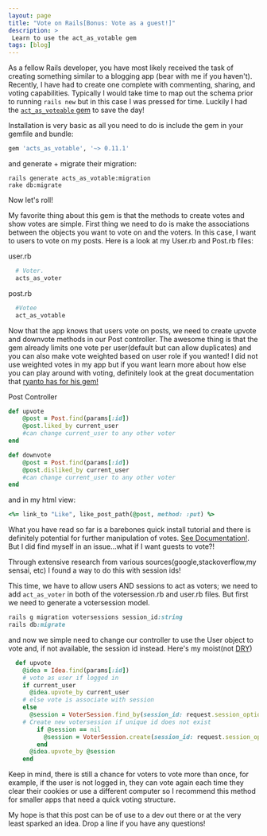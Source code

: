 ```yaml
---
layout: page
title: "Vote on Rails[Bonus: Vote as a guest!]"
description: >
 Learn to use the act_as_votable gem
tags: [blog]
---
```


As a fellow Rails developer, you have most likely received the task of creating something similar to a blogging app (bear with me if you haven't). Recently, I have had to create one complete with commenting, sharing, and voting capabilities. Typically I would take time to map out the schema prior to running `rails new` but in this case I was pressed for time. Luckily I had the [`act_as_voteable` gem](https://github.com/ryanto/acts_as_votable) to save the day!

Installation is very basic as all you need to do is include the gem in your gemfile and bundle:


```ruby
gem 'acts_as_votable', '~> 0.11.1'
```


and generate + migrate their migration:

```
rails generate acts_as_votable:migration
rake db:migrate
```


Now let's roll!


My favorite thing about this gem is that the methods to create votes and show votes are simple. First thing we need to do is make the associations between the objects you want to vote on and the voters. In this case, I want to users to vote on my posts. Here is a look at my User.rb and Post.rb files:

user.rb

~~~ruby
  # Voter.
  acts_as_voter
~~~

post.rb

```ruby
  #Votee
  act_as_votable
```


Now that the app knows that users vote on posts, we need to create upvote and downvote methods in our Post controller. The awesome thing is that the gem already limits one vote per user(default but can allow duplicates) and you can also make vote weighted based on user role if you wanted! I did not use weighted votes in my app but if you want learn more about how else you can play around with voting, definitely look at the great documentation that [ryanto has for his gem!](https://github.com/ryanto/acts_as_votable)


Post Controller

```ruby
def upvote
    @post = Post.find(params[:id])
    @post.liked_by current_user
    #can change current_user to any other voter
end

def downvote
    @post = Post.find(params[:id])
    @post.disliked_by current_user
    #can change current_user to any other voter
end
```

and in my html view:

```ruby
<%= link_to "Like", like_post_path(@post, method: :put) %>
```


What you have read so far is a barebones quick install tutorial and there is definitely potential for further manipulation of votes. [See Documentation!](https://github.com/ryanto/acts_as_votable). But I did find myself in an issue...what if I want guests to vote?!


Through extensive research from various sources(google,stackoverflow,my sensai, etc) I found a way to do this with session ids!

This time, we have to allow users AND sessions to act as voters; we need to add `act_as_voter` in both of the votersession.rb and user.rb files. But first we need to generate a votersession model.


```ruby
rails g migration votersessions session_id:string
rails db:migrate
```

and now we simple need to change our controller to use the User object to vote and, if not available, the session id instead. Here's my moist(not [DRY](http://wiki.c2.com/?DontRepeatYourself))

```ruby
  def upvote
    @idea = Idea.find(params[:id])
    # vote as user if logged in
    if current_user
      @idea.upvote_by current_user
    # else vote is associate with session
    else
      @session = VoterSession.find_by(session_id: request.session_options[:id])
    # Create new votersession if unique id does not exist
        if @session == nil
          @session = VoterSession.create(session_id: request.session_options[:id])
        end
      @idea.upvote_by @session
    end

```

Keep in mind, there is still a chance for voters to vote more than once, for example, if the user is not logged in, they can vote again each time they clear their cookies or use a different computer so I recommend this method for smaller apps that need a quick voting structure.

My hope is that this post can be of use to a dev out there or at the very least sparked an idea. Drop a line if you have any questions!
